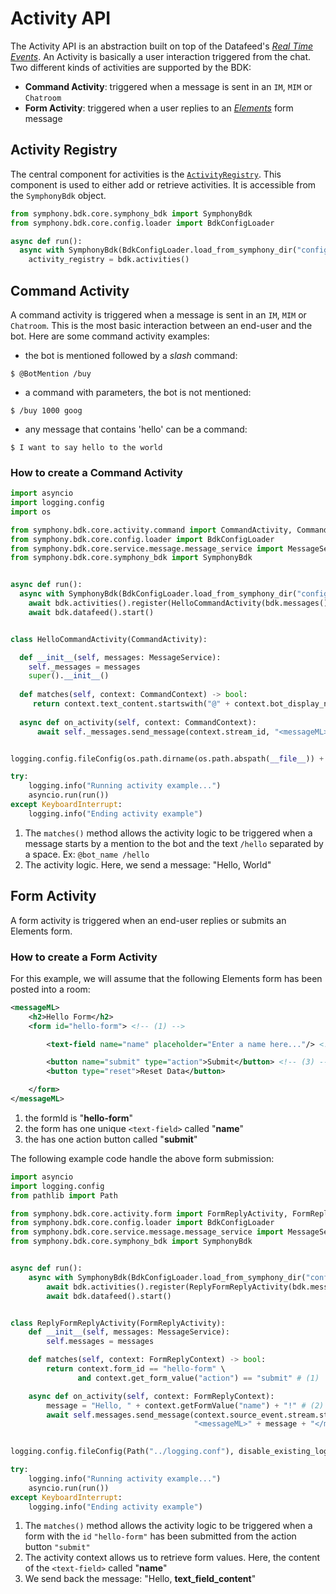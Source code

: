# Activity API

The Activity API is an abstraction built on top of the Datafeed's [_Real Time Events_](https://developers.symphony.com/restapi/docs/real-time-events). An Activity is basically a user interaction triggered from the chat.
Two different kinds of activities are supported by the BDK:
- **Command Activity**: triggered when a message is sent in an `IM`, `MIM` or `Chatroom`
- **Form Activity**: triggered when a user replies to an [_Elements_](https://developers.symphony.com/symphony-developer/docs/overview-of-symphony-elements) form message

## Activity Registry
The central component for activities is the [`ActivityRegistry`](../../symphony/bdk/core/activity/registry.py).
This component is used to either add or retrieve activities. It is accessible from the `SymphonyBdk` object.

```python
from symphony.bdk.core.symphony_bdk import SymphonyBdk
from symphony.bdk.core.config.loader import BdkConfigLoader

async def run():
  async with SymphonyBdk(BdkConfigLoader.load_from_symphony_dir("config.yaml")) as bdk:
    activity_registry = bdk.activities()
```

## Command Activity
A command activity is triggered when a message is sent in an `IM`, `MIM` or `Chatroom`. This is the most basic interaction 
between an end-user and the bot. Here are some command activity examples: 

- the bot is mentioned followed by a _slash_ command:
```
$ @BotMention /buy
```
- a command with parameters, the bot is not mentioned:
```
$ /buy 1000 goog
```
- any message that contains 'hello' can be a command:
```
$ I want to say hello to the world
```

### How to create a Command Activity

```python
import asyncio
import logging.config
import os

from symphony.bdk.core.activity.command import CommandActivity, CommandContext
from symphony.bdk.core.config.loader import BdkConfigLoader
from symphony.bdk.core.service.message.message_service import MessageService
from symphony.bdk.core.symphony_bdk import SymphonyBdk


async def run():
  async with SymphonyBdk(BdkConfigLoader.load_from_symphony_dir("config.yaml")) as bdk:
    await bdk.activities().register(HelloCommandActivity(bdk.messages()))
    await bdk.datafeed().start()


class HelloCommandActivity(CommandActivity):

  def __init__(self, messages: MessageService):
    self._messages = messages
    super().__init__()
  
  def matches(self, context: CommandContext) -> bool:
     return context.text_content.startswith("@" + context.bot_display_name + " /hello") # (1)
  
  async def on_activity(self, context: CommandContext):
      await self._messages.send_message(context.stream_id, "<messageML>Hello, World!</messageML>") # (2)


logging.config.fileConfig(os.path.dirname(os.path.abspath(__file__)) + '/logging.conf', disable_existing_loggers=False)

try:
    logging.info("Running activity example...")
    asyncio.run(run())
except KeyboardInterrupt:
    logging.info("Ending activity example")
```
1. The `matches()` method allows the activity logic to be triggered when a message starts by a mention to the bot and the text `/hello` separated by a space. Ex: `@bot_name /hello`
2. The activity logic. Here, we send a message: "Hello, World"
## Form Activity
A form activity is triggered when an end-user replies or submits an Elements form.

### How to create a Form Activity
For this example, we will assume that the following Elements form has been posted into a room: 
```xml
<messageML>
    <h2>Hello Form</h2>
    <form id="hello-form"> <!-- (1) -->

        <text-field name="name" placeholder="Enter a name here..."/> <!-- (2) -->

        <button name="submit" type="action">Submit</button> <!-- (3) -->
        <button type="reset">Reset Data</button>

    </form>
</messageML>
```
1. the formId is "**hello-form**"
2. the form has one unique `<text-field>` called "**name**"
3. the has one action button called "**submit**"

The following example code handle the above form submission:
```Python
import asyncio
import logging.config
from pathlib import Path

from symphony.bdk.core.activity.form import FormReplyActivity, FormReplyContext
from symphony.bdk.core.config.loader import BdkConfigLoader
from symphony.bdk.core.service.message.message_service import MessageService
from symphony.bdk.core.symphony_bdk import SymphonyBdk


async def run():
    async with SymphonyBdk(BdkConfigLoader.load_from_symphony_dir("config.yaml")) as bdk:
        await bdk.activities().register(ReplyFormReplyActivity(bdk.messages()))
        await bdk.datafeed().start()


class ReplyFormReplyActivity(FormReplyActivity):
    def __init__(self, messages: MessageService):
        self.messages = messages

    def matches(self, context: FormReplyContext) -> bool:
        return context.form_id == "hello-form" \ 
               and context.get_form_value("action") == "submit" # (1)

    async def on_activity(self, context: FormReplyContext):
        message = "Hello, " + context.getFormValue("name") + "!" # (2)
        await self.messages.send_message(context.source_event.stream.stream_id,
                                         "<messageML>" + message + "</messageML>") # (3)

        
logging.config.fileConfig(Path("../logging.conf"), disable_existing_loggers=False)

try:
    logging.info("Running activity example...")
    asyncio.run(run())
except KeyboardInterrupt:
    logging.info("Ending activity example")
```
1. The `matches()` method allows the activity logic to be triggered when a form with the `id` `"hello-form"` has been submitted from the action button `"submit"`
2. The activity context allows us to retrieve form values. Here, the content of the `<text-field>` called "**name**"
3. We send back the message: "Hello, **text_field_content**"
